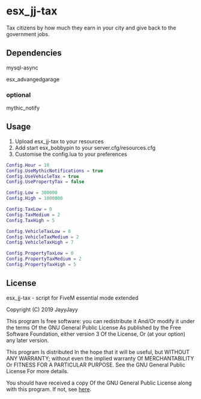 # esx_jj-tax

Tax citizens by how much they earn in your city and give back to the government jobs.

## Dependencies

mysql-async

esx_advangedgarage

### optional

mythic_notify

## Usage

1. Upload esx_jj-tax to your resources
2. Add start esx_bobbypin to your server.cfg/resources.cfg
3. Customise the config.lua to your preferences

```lua
Config.Hour = 10
Config.UseMythicNotifications = true
Config.UseVehicleTax = true
Config.UsePropertyTax = false

Config.Low = 300000
Config.High = 1000000

Config.TaxLow = 0 
Config.TaxMedium = 2
Config.TaxHigh = 5

Config.VehicleTaxLow = 0 
Config.VehicleTaxMedium = 2
Config.VehicleTaxHigh = 7

Config.PropertyTaxLow = 0 
Config.PropertyTaxMedium = 2 
Config.PropertyTaxHigh = 5
```

## License
esx_jj-tax - script for FiveM essential mode extended

Copyright (C) 2019 JayyJayy

This program Is free software: you can redistribute it And/Or modify it under the terms Of the GNU General Public License As published by the Free Software Foundation, either version 3 Of the License, Or (at your option) any later version.

This program Is distributed In the hope that it will be useful, but WITHOUT ANY WARRANTY; without even the implied warranty Of MERCHANTABILITY Or FITNESS FOR A PARTICULAR PURPOSE. See the GNU General Public License For more details.

You should have received a copy Of the GNU General Public License along with this program. If not, see [here](http://www.gnu.org/licenses/).
